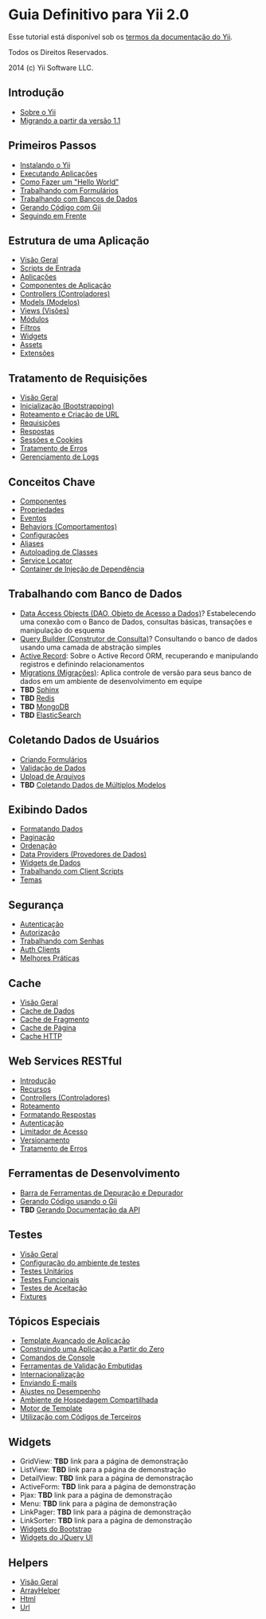 Guia Definitivo para Yii 2.0
============================

Esse tutorial está disponível sob os [termos da documentação do Yii](http://www.yiiframework.com/doc/terms/).

Todos os Direitos Reservados.

2014 (c) Yii Software LLC.


Introdução
----------

* [Sobre o Yii](intro-yii.md)
* [Migrando a partir da versão 1.1](intro-upgrade-from-v1.md)


Primeiros Passos
----------------

* [Instalando o Yii](start-installation.md)
* [Executando Aplicações](start-workflow.md)
* [Como Fazer um "Hello World"](start-hello.md)
* [Trabalhando com Formulários](start-forms.md)
* [Trabalhando com Bancos de Dados](start-databases.md)
* [Gerando Código com Gii](start-gii.md)
* [Seguindo em Frente](start-looking-ahead.md)


Estrutura de uma Aplicação
--------------------------

* [Visão Geral](structure-overview.md)
* [Scripts de Entrada](structure-entry-scripts.md)
* [Aplicações](structure-applications.md)
* [Componentes de Aplicação](structure-application-components.md)
* [Controllers (Controladores)](structure-controllers.md)
* [Models (Modelos)](structure-models.md)
* [Views (Visões)](structure-views.md)
* [Módulos](structure-modules.md)
* [Filtros](structure-filters.md)
* [Widgets](structure-widgets.md)
* [Assets](structure-assets.md)
* [Extensões](structure-extensions.md)


Tratamento de Requisições
-------------------------

* [Visão Geral](runtime-overview.md)
* [Inicialização (Bootstrapping)](runtime-bootstrapping.md)
* [Roteamento e Criação de URL](runtime-routing.md)
* [Requisições](runtime-requests.md)
* [Respostas](runtime-responses.md)
* [Sessões e Cookies](runtime-sessions-cookies.md)
* [Tratamento de Erros](runtime-handling-errors.md)
* [Gerenciamento de Logs](runtime-logging.md)


Conceitos Chave
---------------

* [Componentes](concept-components.md)
* [Propriedades](concept-properties.md)
* [Eventos](concept-events.md)
* [Behaviors (Comportamentos)](concept-behaviors.md)
* [Configurações](concept-configurations.md)
* [Aliases](concept-aliases.md)
* [Autoloading de Classes](concept-autoloading.md)
* [Service Locator](concept-service-locator.md)
* [Container de Injeção de Dependência](concept-di-container.md)


Trabalhando com Banco de Dados
------------------------------

* [Data Access Objects (DAO, Objeto de Acesso a Dados)](db-dao.md)? Estabelecendo uma conexão com o Banco de Dados, consultas básicas, transações e manipulação do esquema
* [Query Builder (Construtor de Consulta)](db-query-builder.md)? Consultando o banco de dados usando uma camada de abstração simples
* [Active Record](db-active-record.md): Sobre o Active Record ORM, recuperando e manipulando registros e definindo relacionamentos
* [Migrations (Migrações)](db-migrations.md): Aplica controle de versão para seus banco de dados em um ambiente de desenvolvimento em equipe
* **TBD** [Sphinx](db-sphinx.md)
* **TBD** [Redis](db-redis.md)
* **TBD** [MongoDB](db-mongodb.md)
* **TBD** [ElasticSearch](db-elasticsearch.md)


Coletando Dados de Usuários
---------------------------

* [Criando Formulários](input-forms.md)
* [Validação de Dados](input-validation.md)
* [Upload de Arquivos](input-file-upload.md)
* **TBD** [Coletando Dados de Múltiplos Modelos](input-multiple-models.md)


Exibindo Dados
---------------

* [Formatando Dados](output-formatter.md)
* [Paginação](output-pagination.md)
* [Ordenação](output-sorting.md)
* [Data Providers (Provedores de Dados)](output-data-providers.md)
* [Widgets de Dados](output-data-widgets.md)
* [Trabalhando com Client Scripts](output-client-scripts.md)
* [Temas](output-theming.md)


Segurança
--------

* [Autenticação](security-authentication.md)
* [Autorização](security-authorization.md)
* [Trabalhando com Senhas](security-passwords.md)
* [Auth Clients](security-auth-clients.md)
* [Melhores Práticas](security-best-practices.md)


Cache
-------

* [Visão Geral](caching-overview.md)
* [Cache de Dados](caching-data.md)
* [Cache de Fragmento](caching-fragment.md)
* [Cache de Página](caching-page.md)
* [Cache HTTP](caching-http.md)


Web Services RESTful 
------------------------

* [Introdução](rest-quick-start.md)
* [Recursos](rest-resources.md)
* [Controllers (Controladores)](rest-controllers.md)
* [Roteamento](rest-routing.md)
* [Formatando Respostas](rest-response-formatting.md)
* [Autenticação](rest-authentication.md)
* [Limitador de Acesso](rest-rate-limiting.md)
* [Versionamento](rest-versioning.md)
* [Tratamento de Erros](rest-error-handling.md)


Ferramentas de Desenvolvimento
------------------------------

* [Barra de Ferramentas de Depuração e Depurador](tool-debugger.md)
* [Gerando Código usando o Gii](tool-gii.md)
* **TBD** [Gerando Documentação da API](tool-api-doc.md)


Testes
------

* [Visão Geral](test-overview.md)
* [Configuração do ambiente de testes](test-environment-setup.md)
* [Testes Unitários](test-unit.md)
* [Testes Funcionais](test-functional.md)
* [Testes de Aceitação](test-acceptance.md)
* [Fixtures](test-fixtures.md)


Tópicos Especiais
-----------------

* [Template Avançado de Aplicação](tutorial-advanced-app.md)
* [Construindo uma Aplicação a Partir do Zero](tutorial-start-from-scratch.md)
* [Comandos de Console](tutorial-console.md)
* [Ferramentas de Validação Embutidas](tutorial-core-validators.md)
* [Internacionalização](tutorial-i18n.md)
* [Enviando E-mails](tutorial-mailing.md)
* [Ajustes no Desempenho](tutorial-performance-tuning.md)
* [Ambiente de Hospedagem Compartilhada](tutorial-shared-hosting.md)
* [Motor de Template](tutorial-template-engines.md)
* [Utilização com Códigos de Terceiros](tutorial-yii-integration.md)


Widgets
-------

* GridView: **TBD** link para a página de demonstração
* ListView: **TBD** link para a página de demonstração
* DetailView: **TBD** link para a página de demonstração
* ActiveForm: **TBD** link para a página de demonstração
* Pjax: **TBD** link para a página de demonstração
* Menu: **TBD** link para a página de demonstração
* LinkPager: **TBD** link para a página de demonstração
* LinkSorter: **TBD** link para a página de demonstração
* [Widgets do Bootstrap](widget-bootstrap.md)
* [Widgets do JQuery UI](widget-jui.md)


Helpers
-------

* [Visão Geral](helper-overview.md)
* [ArrayHelper](helper-array.md)
* [Html](helper-html.md)
* [Url](helper-url.md)
